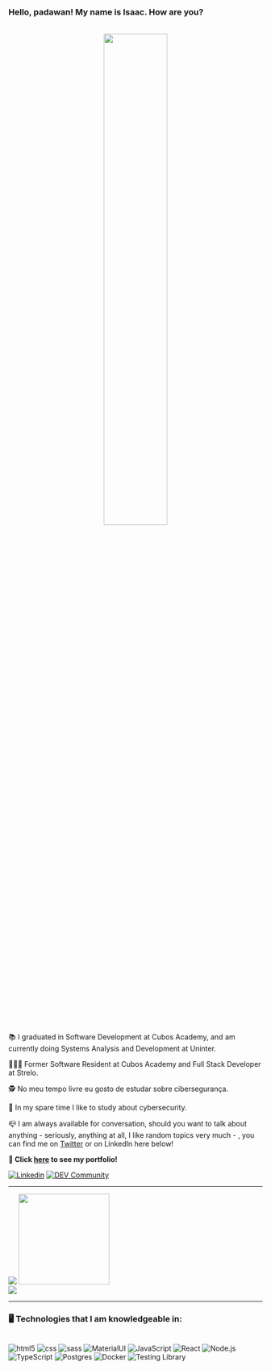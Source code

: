 
<h3>Hello, padawan! My name is Isaac. How are you?</h3>
</br>

<div align='center'>
<img src="https://c.tenor.com/7rMJZKO5CYYAAAAC/baby-yoda-hi.gif" width="50%" margin-bottom ='20px'/>
</div>

</br>

<div align='left'> 
    <p>📚 I graduated in Software Development at Cubos Academy, and am currently doing Systems Analysis and Development at Uninter.</p>
    <p>👨🏽‍💻 Former Software Resident at Cubos Academy and Full Stack Developer at Strelo.</p>
    <p>🕵️ No meu tempo livre eu gosto de estudar sobre cibersegurança.</p>
    <p>🥇 In my spare time I like to study about cybersecurity.</p> 
    <p>📪 I am always available for conversation, should you want to talk about anything - seriously, anything at all, I like random topics very much - , you can find me on <a href='https://twitter.com/isaacjbs' target='_blank'>Twitter</a> or on LinkedIn here below!</p>
    <p><strong>💼 Click <a href='https://isaacjbs.github.io/portfolio/'>here</a> to see my portfolio!</strong></p>
</div>

[![Linkedin](https://img.shields.io/badge/LinkedIn-0077B5?style=for-the-badge&logo=linkedin&logoColor=white)](https://www.linkedin.com/in/isaac-jbs/)
[![DEV Community](https://img.shields.io/badge/dev.to-0A0A0A?style=for-the-badge&logo=devdotto&logoColor=white)](https://dev.to/isaacjbs)

<hr>

<div>
<img align='+' src="https://github-readme-stats.vercel.app/api?username=IsaacJBS&show_icons=true&title_color=ebc760&text_color=ebc760&icon_color=ebc760&bg_color=050302&cache_seconds=2300">
<img height="180em" src="https://github-readme-stats.vercel.app/api/top-langs/?username=IsaacJBS&layout=compact&langs_count=7&title_color=ebc760&text_color=ebc760&icon_color=ebc760&bg_color=050302"/>
</div>

<img src="https://img.shields.io/static/v1?label=Overview&message=Isaac Jordão&color=050302&style=for-the-badge&logo=GitHub">

<hr>
 
<h3>🖥️ Technologies that I am knowledgeable in: </h3>
<div>
<div><br>
<img alt= 'html5' src='https://img.shields.io/badge/HTML5-E34F26?style=for-the-badge&logo=html5&logoColor=white'>
<img alt= 'css' src='https://img.shields.io/badge/CSS3-1572B6?style=for-the-badge&logo=css3&logoColor=white'>
<img alt= 'sass' src='https://img.shields.io/badge/Sass-CC6699?style=for-the-badge&logo=sass&logoColor=white'>
<img alt= 'MaterialUI' src='https://img.shields.io/badge/Material--UI-0081CB?style=for-the-badge&logo=material-ui&logoColor=white'>
<img alt= 'JavaScript' src='https://img.shields.io/badge/JavaScript-F7DF1E?style=for-the-badge&logo=javascript&logoColor=black'>
<img alt= 'React' src='https://img.shields.io/badge/React-20232A?style=for-the-badge&logo=react&logoColor=61DAFB'>
<img alt= 'Node.js' src='https://img.shields.io/badge/Node.js-43853D?style=for-the-badge&logo=node.js&logoColor=white'>
<img alt= 'TypeScript' src='https://img.shields.io/badge/TypeScript-007ACC?style=for-the-badge&logo=typescript&logoColor=white'>
<img alt= 'Postgres' src='https://img.shields.io/badge/PostgreSQL-316192?style=for-the-badge&logo=postgresql&logoColor=white'> 
<img alt= 'Docker' src='https://img.shields.io/badge/docker-%230db7ed.svg?style=for-the-badge&logo=docker&logoColor=white'>
<img alt= 'Testing Library' src='https://img.shields.io/badge/testing%20library-323330?style=for-the-badge&logo=testing-library&logoColor=red'>
</div>

